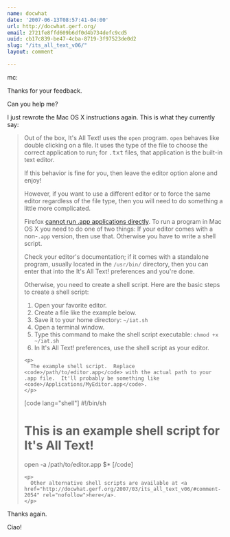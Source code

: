 ```yaml
---
name: docwhat
date: '2007-06-13T08:57:41-04:00'
url: http://docwhat.gerf.org/
email: 2721fe8ffd609b6df0d4b734defc9cd5
uuid: cb17c839-be47-4cba-8719-3f97523de0d2
slug: "/its_all_text_v06/"
layout: comment

---
```


mc:

Thanks for your feedback.

Can you help me?

I just rewrote the Mac OS X instructions again.  This is what they currently say:
<blockquote>
    <p>
      Out of the box, <span class="iat">It's All Text!</span> uses the <code>open</code> program. <code>open</code> behaves like double clicking on a file.  It uses the type of the file to choose the correct application to run;  for <tt>.txt</tt> files, that application is the built-in text editor.
    </p>
    <p>
      If this behavior is fine for you, then leave the editor option alone and enjoy!
    </p>
    <p>
      However, if you want to use a different editor or to force the same editor regardless of the file type, then you will need to do something a little more complicated.
    </p>
    <p>
      Firefox <a href="https://bugzilla.mozilla.org/show_bug.cgi?id=307463" rel="nofollow">cannot run .app applications directly</a>.  To run a program in Mac OS X you need to do one of two things:  If your editor comes with a non-<code>.app</code> version, then use that.  Otherwise you have to write a shell script.
    </p>
    <p>
      Check your editor's documentation; if it comes with a standalone program, usually located in the <code>/usr/bin/</code> directory, then you can enter that into the <span class="iat">It's All Text!</span> preferences and you're done.
    </p>
    <p>
      Otherwise, you need to create a shell script.  Here are the basic steps to create a shell script:
    </p>
    <ol>
      <li> Open your favorite editor. </li>
      <li> Create a file like the example below. </li>
      <li> Save it to your home directory: <code>~/iat.sh</code> </li>
      <li> Open a terminal window. </li>
      <li> Type this command to make the shell script executable: <code>chmod +x ~/iat.sh</code> </li>
      <li> In <span class="iat">It's All Text!</span> preferences, use the shell script as your editor. </li>
    </ol>

    <p>
      The example shell script.  Replace <code>/path/to/editor.app</code> with the actual path to your .app file.  It'll probably be something like <code>/Applications/MyEditor.app</code>.
    </p>

[code lang="shell"]
#!/bin/sh
# This is an example shell script for It's All Text!

open -a /path/to/editor.app $*
[/code]

    <p>
      Other alternative shell scripts are available at <a href="http://docwhat.gerf.org/2007/03/its_all_text_v06/#comment-2054" rel="nofollow">here</a>.
    </p>
</blockquote>

Thanks again.

Ciao!
